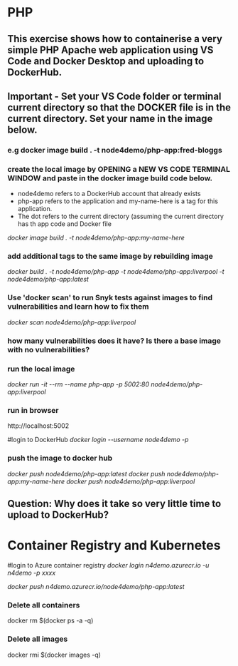 
# PHP
## This exercise shows how to containerise a very simple PHP Apache web application using VS Code and Docker Desktop and uploading to DockerHub. 

## Important - Set your VS Code folder or terminal current directory so that the DOCKER file is in the current directory. Set your name in the image below.
### e.g docker image build . -t node4demo/php-app:fred-bloggs 

###
### create the local image by OPENING a NEW VS CODE TERMINAL WINDOW and paste in the docker image build code below. 
- node4demo refers to a DockerHub account that already exists
- php-app refers to the application and my-name-here is a tag for this application. 
- The dot refers to the current directory (assuming the current directory has th app code and Docker file

*docker image build . -t node4demo/php-app:my-name-here* 

### add additional tags to the same image by rebuilding image
*docker build . -t node4demo/php-app -t node4demo/php-app:liverpool -t node4demo/php-app:latest*

### Use 'docker scan' to run Snyk tests against images to find vulnerabilities and learn how to fix them
*docker scan node4demo/php-app:liverpool*

### how many vulnerabilities does it have? Is there a base image with no vulnerabilities?

### run the local image
*docker run -it --rm  --name php-app -p 5002:80 node4demo/php-app:liverpool*

### run in browser
http://localhost:5002

#login to DockerHub
*docker login --username node4demo -p <password>*

### push the image to docker hub
*docker push node4demo/php-app:latest*
*docker push node4demo/php-app:my-name-here*
*docker push node4demo/php-app:liverpool*

## Question: Why does it take so very little time to upload to DockerHub?

# Container Registry and Kubernetes

#login to Azure container registry
*docker login n4demo.azurecr.io -u n4demo -p xxxx*

*docker push n4demo.azurecr.io/node4demo/php-app:latest*

### Delete all containers
docker rm $(docker ps -a -q)

### Delete all images
docker rmi $(docker images -q)

